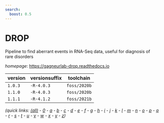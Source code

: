 ```yaml
---
search:
  boost: 0.5
---
```

# DROP

Pipeline to find aberrant events in RNA-Seq data, useful for diagnosis of rare disorders

*homepage*: <https://gagneurlab-drop.readthedocs.io>

version | versionsuffix | toolchain
--------|---------------|----------
``1.0.3`` | ``-R-4.0.3`` | ``foss/2020b``
``1.1.0`` | ``-R-4.0.3`` | ``foss/2020b``
``1.1.1`` | ``-R-4.1.2`` | ``foss/2021b``


*(quick links: [(all)](../index.md) - [0](../0/index.md) - [a](../a/index.md) - [b](../b/index.md) - [c](../c/index.md) - [d](../d/index.md) - [e](../e/index.md) - [f](../f/index.md) - [g](../g/index.md) - [h](../h/index.md) - [i](../i/index.md) - [j](../j/index.md) - [k](../k/index.md) - [l](../l/index.md) - [m](../m/index.md) - [n](../n/index.md) - [o](../o/index.md) - [p](../p/index.md) - [q](../q/index.md) - [r](../r/index.md) - [s](../s/index.md) - [t](../t/index.md) - [u](../u/index.md) - [v](../v/index.md) - [w](../w/index.md) - [x](../x/index.md) - [y](../y/index.md) - [z](../z/index.md))*


